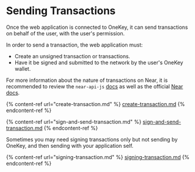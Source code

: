 # Sending Transactions

Once the web application is connected to OneKey, it can send transactions on behalf of the user, with the user's permission.

In order to send a transaction, the web application must:

* Create an unsigned transaction or transactions.
* Have it be signed and submitted to the network by the user's OneKey wallet.

For more information about the nature of transactions on Near, it is recommended to review the `near-api-js` [docs](https://docs.near.org/docs/develop/front-end/near-api-js) as well as the official [Near docs](https://docs.near.org/).

{% content-ref url="create-transaction.md" %}
[create-transaction.md](create-transaction.md)
{% endcontent-ref %}

{% content-ref url="sign-and-send-transaction.md" %}
[sign-and-send-transaction.md](sign-and-send-transaction.md)
{% endcontent-ref %}

Sometimes you may need signing transactions only but not sending by OneKey, and then sending with your application self.

{% content-ref url="signing-transaction.md" %}
[signing-transaction.md](signing-transaction.md)
{% endcontent-ref %}
